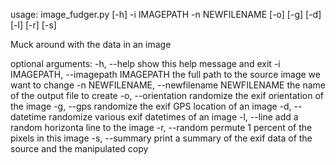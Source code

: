 usage: image_fudger.py [-h] -i IMAGEPATH -n NEWFILENAME [-o] [-g] [-d] [-l]
                       [-r] [-s]

Muck around with the data in an image

optional arguments:
  -h, --help            show this help message and exit
  -i IMAGEPATH, --imagepath IMAGEPATH
                        the full path to the source image we want to change
  -n NEWFILENAME, --newfilename NEWFILENAME
                        the name of the output file to create
  -o, --orientation     randomize the exif orientation of the image
  -g, --gps             randomize the exif GPS location of an image
  -d, --datetime        randomize various exif datetimes of an image
  -l, --line            add a random horizonta line to the image
  -r, --random          permute 1 percent of the pixels in this image
  -s, --summary         print a summary of the exif data of the source and the
                        manipulated copy
